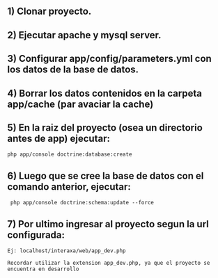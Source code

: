 ##  1) Clonar proyecto.
##  2) Ejecutar apache y mysql server.
##  3) Configurar app/config/parameters.yml con los datos de la base de datos.
##  4) Borrar los datos contenidos en la carpeta app/cache (par avaciar la cache)
##  5) En la raiz del proyecto (osea un directorio antes de app) ejecutar:
    php app/console doctrine:database:create
##  6) Luego que se cree la base de datos con el comando anterior, ejecutar:
     php app/console doctrine:schema:update --force
     
##  7) Por ultimo ingresar al proyecto segun la url configurada:
    Ej: localhost/interaxa/web/app_dev.php
    
    Recordar utilizar la extension app_dev.php, ya que el proyecto se encuentra en desarrollo


